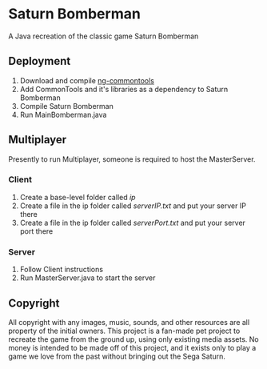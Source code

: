 # Saturn Bomberman
A Java recreation of the classic game Saturn Bomberman

## Deployment
1. Download and compile [ng-commontools](https://github.com/vegeto079/ng-commontools)
2. Add CommonTools and it's libraries as a dependency to Saturn Bomberman
3. Compile Saturn Bomberman
4. Run MainBomberman.java

## Multiplayer
Presently to run Multiplayer, someone is required to host the MasterServer.
### Client
1. Create a base-level folder called *ip*
2. Create a file in the ip folder called *serverIP.txt* and put your server IP there
3. Create a file in the ip folder called *serverPort.txt* and put your server port there
### Server
1. Follow Client instructions
2. Run MasterServer.java to start the server

## Copyright
All copyright with any images, music, sounds, and other resources are all property of the initial owners. This project is a fan-made pet project to recreate the game from the ground up, using only existing media assets. No money is intended to be made off of this project, and it exists only to play a game we love from the past without bringing out the Sega Saturn.
